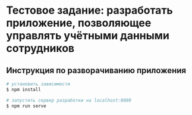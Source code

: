 # Тестовое задание: разработать приложение, позволяющее управлять учётными данными сотрудников

## Инструкция по разворачиванию приложения
```bash
# установить зависимости
$ npm install

# запустить сервер разработки на localhost:8080
$ npm run serve
